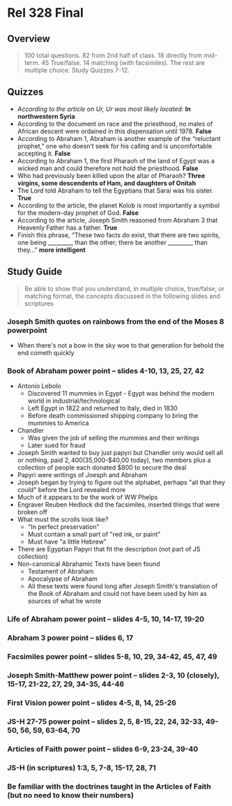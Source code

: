 Rel 328 Final
=============

Overview
--------

> 100 total questions. 82 from 2nd half of class. 18 directly from mid-term. 45 True/false. 14 matching (with facsimiles). The rest are multiple choice. Study Quizzes 7-12.

Quizzes
-------

- *According to the article on Ur, Ur was most likely located:* **In northwestern Syria**
- According to the document on race and the priesthood, no males of African descent were ordained in this dispensation until 1978. **False**
- According to Abraham 1, Abraham is another example of the “reluctant prophet,” one who doesn’t seek for his calling and is uncomfortable accepting it. **False**
- According to Abraham 1, the first Pharaoh of the land of Egypt was a wicked man and could therefore not hold the priesthood. **False**
- Who had previously been killed upon the altar of Pharaoh? **Three virgins, some descendents of Ham, and daughters of Onitah**
- The Lord told Abraham to tell the Egyptians that Sarai was his sister. **True**
- According to the article, the planet Kolob is most importantly a symbol for the modern-day prophet of God. **False**
- According to the article, Joseph Smith reasoned from Abraham 3 that Heavenly Father has a father. **True**
- Finish this phrase, “These two facts do exist, that there are two spirits, one being _________ than the other; there be another _________ than they…” **more intelligent**


Study Guide
-----------

> Be able to show that you understand, in multiple choice, true/false, or matching format, the concepts discussed in the following slides and scriptures

### Joseph Smith quotes on rainbows from the end of the Moses 8 powerpoint

- When there's not a bow in the sky woe to that generation for behold the end cometh quickly

### Book of Abraham power point – slides 4-10, 13, 25, 27, 42

- Antonio Lebolo
  - Discovered 11 mummies in Egypt - Egypt was behind the modern world in industrial/technological
  - Left Egypt in 1822 and returned to Italy, died in 1830
  - Before death commissioned shipping company to bring the mummies to America
- Chandler
  - Was given the job of selling the mummies and their writings
  - Later sued for fraud
- Joseph Smith wanted to buy just papyri but Chandler only would sell all or nothing, paid $2,400 ($35,000-$40,00 today), two members plus a collection of people each donated $800 to secure the deal
- Papyri were writings of Joesph and Abraham
- Joseph began by trying to figure out the alphabet, perhaps "all that they could" before the Lord revealed more
- Much of it appears to be the work of WW Phelps
- Engraver Reuben Hedlock did the facsimiles, inserted things that were broken off
- What must the scrolls look like?
  - "In perfect preservation"
  - Must contain a small part of "red ink, or paint"
  - Must have "a little Hebrew"
- There are Egyptian Papyri that fit the description (not part of JS collection)
- Non-canonical Abrahamic Texts have been found
  - Testament of Abraham
  - Apocalypse of Abraham
  - All these texts were found long after Joseph Smith's translation of the Book of Abraham and could not have been used by him as sources of what he wrote

### Life of Abraham power point – slides 4-5, 10, 14-17, 19-20

### Abraham 3 power point – slides 6, 17

### Facsimiles power point – slides 5-8, 10, 29, 34-42, 45, 47, 49

### Joseph Smith-Matthew power point – slides 2-3, 10 (closely), 15-17, 21-22, 27, 29, 34-35, 44-46

### First Vision power point – slides 4-5, 8, 14, 25-26

### JS-H 27-75 power point – slides 2, 5, 8-15, 22, 24, 32-33, 49-50, 56, 59, 63-64, 70

### Articles of Faith power point – slides 6-9, 23-24, 39-40

### JS-H (in scriptures) 1:3, 5, 7-8, 15-17, 28, 71

### Be familiar with the doctrines taught in the Articles of Faith (but no need to know their numbers)
